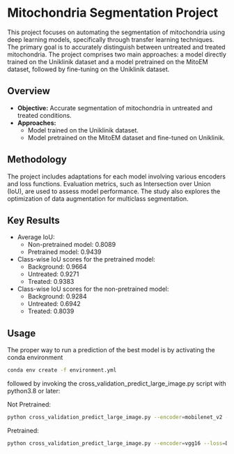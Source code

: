 # Mitochondria Segmentation Project

This project focuses on automating the segmentation of mitochondria using deep learning models, specifically through transfer learning techniques. The primary goal is to accurately distinguish between untreated and treated mitochondria. The project comprises two main approaches: a model directly trained on the Uniklinik dataset and a model pretrained on the MitoEM dataset, followed by fine-tuning on the Uniklinik dataset.

## Overview

- **Objective:** Accurate segmentation of mitochondria in untreated and treated conditions.
- **Approaches:**
  - Model trained on the Uniklinik dataset.
  - Model pretrained on the MitoEM dataset and fine-tuned on Uniklinik.

## Methodology

The project includes adaptations for each model involving various encoders and loss functions. Evaluation metrics, such as Intersection over Union (IoU), are used to assess model performance. The study also explores the optimization of data augmentation for multiclass segmentation.

## Key Results

- Average IoU:
  - Non-pretrained model: 0.8089
  - Pretrained model: 0.9439
- Class-wise IoU scores for the pretrained model:
  - Background: 0.9664
  - Untreated: 0.9271
  - Treated: 0.9383
- Class-wise IoU scores for the non-pretrained model:
  - Background: 0.9284
  - Untreated: 0.6942
  - Treated: 0.8039

## Usage

The proper way to run a prediction of the best model is by activating the conda environment

```bash
conda env create -f environment.yml
```
followed by invoking the cross_validation_predict_large_image.py script with python3.8 or later:

Not Pretrained:
```bash
python cross_validation_predict_large_image.py --encoder=mobilenet_v2 --loss=DiceLoss
```
Pretrained:
```bash
python cross_validation_predict_large_image.py --encoder=vgg16 --loss=DiceFocalLoss
```
